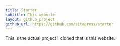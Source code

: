 ```yaml
---
title: Starter
subtitle: This website
layout: github_project
github_url: https://github.com/sitepress/starter
---
```


This is the actual project I cloned that is this website.